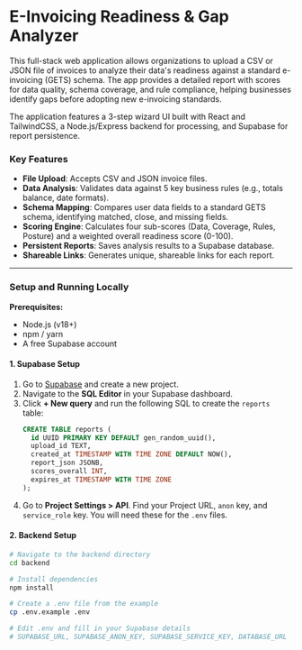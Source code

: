 # E-Invoicing Readiness & Gap Analyzer

This full-stack web application allows organizations to upload a CSV or JSON file of invoices to analyze their data's readiness against a standard e-invoicing (GETS) schema. The app provides a detailed report with scores for data quality, schema coverage, and rule compliance, helping businesses identify gaps before adopting new e-invoicing standards.

The application features a 3-step wizard UI built with React and TailwindCSS, a Node.js/Express backend for processing, and Supabase for report persistence.

### Key Features

- **File Upload**: Accepts CSV and JSON invoice files.
- **Data Analysis**: Validates data against 5 key business rules (e.g., totals balance, date formats).
- **Schema Mapping**: Compares user data fields to a standard GETS schema, identifying matched, close, and missing fields.
- **Scoring Engine**: Calculates four sub-scores (Data, Coverage, Rules, Posture) and a weighted overall readiness score (0-100).
- **Persistent Reports**: Saves analysis results to a Supabase database.
- **Shareable Links**: Generates unique, shareable links for each report.

---

### Setup and Running Locally

**Prerequisites:**

- Node.js (v18+)
- npm / yarn
- A free Supabase account

#### 1. Supabase Setup

1.  Go to [Supabase](https://supabase.com/) and create a new project.
2.  Navigate to the **SQL Editor** in your Supabase dashboard.
3.  Click **+ New query** and run the following SQL to create the `reports` table:
    ```sql
    CREATE TABLE reports (
      id UUID PRIMARY KEY DEFAULT gen_random_uuid(),
      upload_id TEXT,
      created_at TIMESTAMP WITH TIME ZONE DEFAULT NOW(),
      report_json JSONB,
      scores_overall INT,
      expires_at TIMESTAMP WITH TIME ZONE
    );
    ```
4.  Go to **Project Settings > API**. Find your Project URL, `anon` key, and `service_role` key. You will need these for the `.env` files.

#### 2. Backend Setup

```bash
# Navigate to the backend directory
cd backend

# Install dependencies
npm install

# Create a .env file from the example
cp .env.example .env

# Edit .env and fill in your Supabase details
# SUPABASE_URL, SUPABASE_ANON_KEY, SUPABASE_SERVICE_KEY, DATABASE_URL
```
